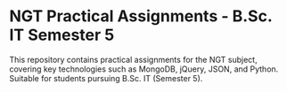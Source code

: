 # NGT Practical Assignments - B.Sc. IT Semester 5

This repository contains practical assignments for the NGT subject, covering key technologies such as MongoDB, jQuery, JSON, and Python. Suitable for students pursuing B.Sc. IT (Semester 5).
